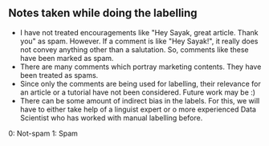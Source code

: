 ## Notes taken while doing the labelling
- I have not treated encouragements like "Hey Sayak, great article. Thank you" as spam. However. If a comment is like "Hey Sayak!", it really does not convey anything other than a salutation. So, comments like these have been marked as spam.
- There are many comments which portray marketing contents. They have been treated as spams. 
- Since only the comments are being used for labelling, their relevance for an article or a tutorial have not been considered. Future work may be :)
- There can be some amount of indirect bias in the labels. For this, we will have to either take help of a linguist expert or o more experienced Data Scientist who has worked with manual labelling before.

0: Not-spam
1: Spam